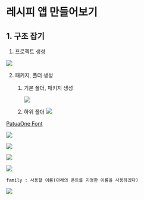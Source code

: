 
# 레시피 앱 만들어보기

## 1. 구조 잡기

1. 프로젝트 생성

![](https://i.imgur.com/4yegJAP.png)


2. 패키지, 폴더 생성
	1. 기본 폴더, 패키지 생성

		![](https://i.imgur.com/FZqQsml.png)

	2. 하위 폴더 
![](https://i.imgur.com/hVD7oFj.png)


[PatuaOne Font](https://fonts.google.com/specimen/Patua+One)


![](https://i.imgur.com/OUGYF4M.png)


![](https://i.imgur.com/3YDzn5p.png)


![](https://i.imgur.com/a87kne3.png)


![](https://i.imgur.com/CUf0pfI.png)

```
family : 사용할 이름(아래의 폰트를 지정한 이름을 사용하겠다)
```


![](https://i.imgur.com/ulxRbun.png)



